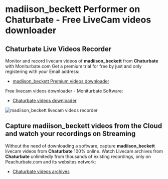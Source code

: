 # madiison_beckett Performer on Chaturbate - Free LiveCam videos downloader

## Chaturbate Live Videos Recorder

Monitor and record livecam videos of **madiison_beckett** from **Chaturbate** with Moniturbate.com
Get a premium trial for free by just and only registering with your Email address:
* [madiison_beckett Premium videos downloader](https://moniturbate.com/request-demo-licence-key.html)

Free livecam videos downloader - Moniturbate Software:
* [Chaturbate videos downloader](https://moniturbate.com/moniturbate-download-software.html)

![madiison_beckett livecam videos recorder](https://peachurnet.com/templates/moniturbate-software.png)


## Capture madiison_beckett videos from the Cloud and watch your recordings on Streaming

Without the need of downloading a software, capture **madiison_beckett** livecam videos from **Chaturbate** 100% online.
Watch Livecam archives from **Chaturbate** unlimitedly from thousands of existing recordings, only on Peachurbate.com and its websites network:
* [Chaturbate videos archives](https://peachurnet.com/)